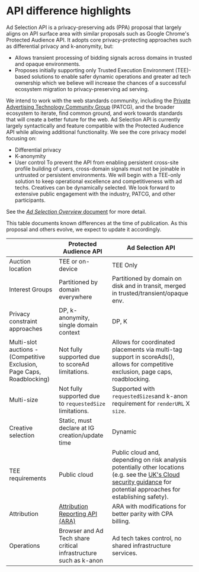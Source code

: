# API difference highlights
Ad Selection API is a privacy-preserving ads (PPA) proposal that largely aligns on API surface area with similar proposals such as Google Chrome's Protected Audience API. It adopts core privacy-protecting approaches such as differential privacy and k-anonymity, but:
- Allows transient processing of bidding signals across domains in trusted and opaque environments.
- Proposes initially supporting only Trusted Execution Environment (TEE)-based solutions to enable safer dynamic operations and greater ad tech ownership which we believe will increase the chances of a successful ecosystem migration to privacy-preserving ad serving.

We intend to work with the web standards community, including the [Private Advertising Technology Community Group](https://patcg.github.io/) (PATCG), and the broader ecosystem to iterate, find common ground, and work towards standards that will create a better future for the web.
Ad Selection API is currently largely syntactically and feature compatible with the Protected Audience API while allowing additional functionality. We see the core privacy model focusing on:

- Differential privacy
- K-anonymity
- User control
To prevent the API from enabling persistent cross-site profile building of users, cross-domain signals must not be joinable in untrusted or persistent environments. We will begin with a TEE-only solution to keep operational excellence and competitiveness with ad techs. Creatives can be dynamically selected.
We look forward to extensive public engagement with the industry, PATCG, and other participants.

See the [_Ad Selection Overview_ document](Ad%20Selection%20Overview.md) for more detail.

This table documents known differences at the time of publication. As this proposal and others evolve, we expect to update it accordingly.

|  |Protected Audience API | Ad Selection API |
| - | - | - |
| Auction location | TEE or on-device | TEE Only |
| Interest Groups | Partitioned by domain everywhere | Partitioned by domain on disk and in transit, merged in trusted/transient/opaque env. |
| Privacy constraint approaches | DP, k-anonymity, single domain context | DP, K |
| Multi-slot auctions - (Competitive Exclusion, Page Caps, Roadblocking) | Not fully supported due to scoreAd limitations.| Allows for coordinated placements via multi-tag support in scoreAds(), allows for competitive exclusion, page caps, roadblocking. |
| Multi-size | Not fully supported due to `requestedSize` limitations. | Supported with `requestedSizes`and k-anon requirement for `renderURL` X `size`. |
| Creative selection | Static, must declare at IG creation/update time | Dynamic |
| TEE requirements | Public cloud | Public cloud and, depending on risk analysis potentially other locations (e.g. see the [UK's Cloud security guidance](https://www.ncsc.gov.uk/collection/cloud/the-cloud-security-principles) for potential approaches for establishing safety). |
| Attribution | [Attribution Reporting API (ARA)](https://developer.chrome.com/en/docs/privacy-sandbox/attribution-reporting/) | ARA with modifications for better parity with CPA billing. |
| Operations | Browser and Ad Tech share  critical infrastructure such as k-anon | Ad tech takes control, no shared infrastructure services. |

